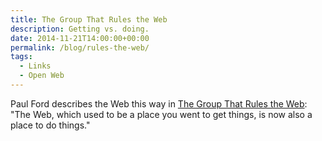 ```yaml
---
title: The Group That Rules the Web
description: Getting vs. doing.
date: 2014-11-21T14:00:00+00:00
permalink: /blog/rules-the-web/
tags:
  - Links
  - Open Web
---
```


Paul Ford describes the Web this way in [The Group That Rules the Web](http://www.newyorker.com/tech/elements/group-rules-web): "The Web, which used to be a place you went to get things, is now also a place to do things."